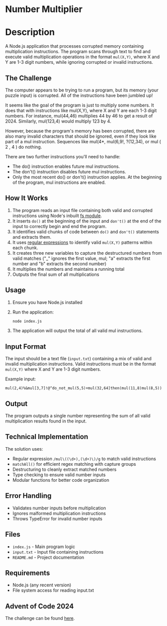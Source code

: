# Number Multiplier

# Description
A Node.js application that processes corrupted memory containing multiplication instructions. The program scans through text to find and execute valid multiplication operations in the format `mul(X,Y)`, where X and Y are 1-3 digit numbers, while ignoring corrupted or invalid instructions.

## The Challenge
The computer appears to be trying to run a program, but its memory (your puzzle input) is corrupted. All of the instructions have been jumbled up!

It seems like the goal of the program is just to multiply some numbers. It does that with instructions like mul(X,Y), where X and Y are each 1-3 digit numbers. For instance, mul(44,46) multiplies 44 by 46 to get a result of 2024. Similarly, mul(123,4) would multiply 123 by 4.

However, because the program's memory has been corrupted, there are also many invalid characters that should be ignored, even if they look like part of a mul instruction. Sequences like mul(4*, mul(6,9!, ?(12,34), or mul ( 2 , 4 ) do nothing.

There are two further instructions you'll need to handle:

* The do() instruction enables future mul instructions.
* The don't() instruction disables future mul instructions.
* Only the most recent do() or don't() instruction applies. At the beginning of the program, mul instructions are enabled.

## How It Works
1. The program reads an input file containing both valid and corrupted instructions using Node's inbuilt [fs module](https://www.w3schools.com/nodejs/nodejs_filesystem.asp).
2. It inserts `do()` at the beginning of the input and `don't()` at the end of the input to correctly begin and end the program.
3. It identifies valid chunks of code between `do()` and `don't()` statements and extracts them.
4. It uses [regular expressions](https://www.w3schools.com/jsref/jsref_obj_regexp.asp) to identify valid `mul(X,Y)` patterns within each chunk.
5. It creates three new variables to capture the destructured numbers from valid matches ("_" ignores the first value, mul; "a" extracts the first number and "b" extracts the second number)
6. It multiplies the numbers and maintains a running total
7. Outputs the final sum of all multiplications

## Usage
1. Ensure you have Node.js installed
2. Run the application:
   ```bash
   node index.js
   ```

3. The application will output the total of all valid mul instructions.

## Input Format
The input should be a text file (`input.txt`) containing a mix of valid and invalid multiplication instructions. Valid instructions must be in the format `mul(X,Y)` where X and Y are 1-3 digit numbers.

Example input:
```
mul(2,4)%&mul[3,7]!@^do_not_mul(5,5)+mul(32,64]then(mul(11,8)mul(8,5))
```

## Output
The program outputs a single number representing the sum of all valid multiplication results found in the input.

## Technical Implementation
The solution uses:
- Regular expression `/mul\((\d+),(\d+)\)/g` to match valid instructions
- `matchAll()` for efficient regex matching with capture groups
- Destructuring to cleanly extract matched numbers
- Type checking to ensure valid number inputs
- Modular functions for better code organization

## Error Handling
- Validates number inputs before multiplication
- Ignores malformed multiplication instructions
- Throws TypeError for invalid number inputs

## Files
- `index.js` - Main program logic
- `input.txt` - Input file containing instructions
- `README.md` - Project documentation

## Requirements
- Node.js (any recent version)
- File system access for reading input.txt

## Advent of Code 2024

The challenge can be found [here](https://adventofcode.com/2024/day/3).
